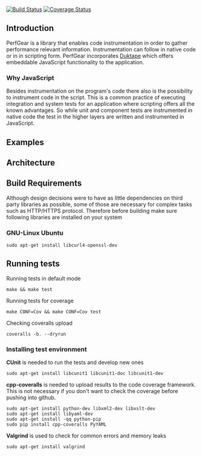 [![Build Status](https://travis-ci.org/aldialimucaj/perf-gear.svg?branch=master)](https://travis-ci.org/aldialimucaj/perf-gear)
[![Coverage Status](https://coveralls.io/repos/aldialimucaj/perf-gear/badge.svg)](https://coveralls.io/r/aldialimucaj/perf-gear)

## Introduction ##
PerfGear is a library that enables code instrumentation in order to gather performance relevant information. Instrumentation can follow in native code or in in scripting form. PerfGear incorporates [Duktape][duktape] which offers embeddable JavaScript functionality to the application.

### Why JavaScript ###
Besides instrumentation on the program's code there also is the possibility to instrument code in the script. This is a common practice of executing integration and system tests for an application where scripting offers all the known advantages. So while unit and component tests are instrumented in native code the test in the higher layers are written and instrumented in JavaScript.

## Examples ##

## Architecture ##

## Build Requirements ##

Although design decisions were to have as little dependencies on third party libraries as possible, some of those are necessary for complex tasks such as HTTP/HTTPS protocol. Therefore before building make sure following libraries are installed on your system

### GNU-Linux Ubuntu ###

```
sudo apt-get install libcurl4-openssl-dev
```
## Running tests ##

Running tests in default mode
```
make && make test
```

Running tests for coverage
```
make CONF=Cov && make CONF=Cov test
```

Checking coveralls upload
```
coveralls -b. --dryrun
```

### Installing test environment ###
**CUnit** is needed to run the tests and develop new ones
```
sudo apt-get install libcunit1 libcunit1-doc libcunit1-dev
```
**cpp-coveralls** is needed to upload results to the code coverage framework.
This is not necessary if you don't want to check the coverage before pushing into github.
```
sudo apt-get install python-dev libxml2-dev libxslt-dev
sudo apt-get install libyaml-dev
sudo apt-get install -qq python-pip
sudo pip install cpp-coveralls PyYAML
```

**Valgrind** is used to check for common errors and memory leaks
```
sudo apt-get install valgrind
```

[duktape]:  http://duktape.org/
